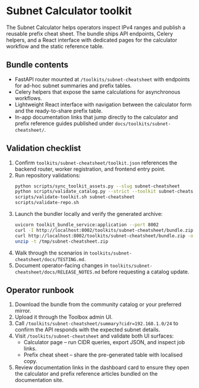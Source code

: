 # Subnet Calculator toolkit

The Subnet Calculator helps operators inspect IPv4 ranges and publish a reusable prefix cheat sheet. The bundle ships API
endpoints, Celery helpers, and a React interface with dedicated pages for the calculator workflow and the static reference table.

## Bundle contents

- FastAPI router mounted at `/toolkits/subnet-cheatsheet` with endpoints for ad-hoc subnet summaries and prefix tables.
- Celery helpers that expose the same calculations for asynchronous workflows.
- Lightweight React interface with navigation between the calculator form and the ready-to-share prefix table.
- In-app documentation links that jump directly to the calculator and prefix reference guides published under
  `docs/toolkits/subnet-cheatsheet/`.

## Validation checklist

1. Confirm `toolkits/subnet-cheatsheet/toolkit.json` references the backend router, worker registration, and frontend entry point.
2. Run repository validations:
   ```bash
   python scripts/sync_toolkit_assets.py --slug subnet-cheatsheet
   python scripts/validate_catalog.py --strict --toolkit subnet-cheatsheet
   scripts/validate-toolkit.sh subnet-cheatsheet
   scripts/validate-repo.sh
   ```
3. Launch the bundler locally and verify the generated archive:
   ```bash
   uvicorn toolkit_bundle_service:application --port 8002
   curl -I http://localhost:8002/toolkits/subnet-cheatsheet/bundle.zip
   curl http://localhost:8002/toolkits/subnet-cheatsheet/bundle.zip -o /tmp/subnet-cheatsheet.zip
   unzip -t /tmp/subnet-cheatsheet.zip
   ```
4. Walk through the scenarios in `toolkits/subnet-cheatsheet/docs/TESTING.md`.
5. Document operator-facing changes in `toolkits/subnet-cheatsheet/docs/RELEASE_NOTES.md` before requesting a catalog update.

## Operator runbook

1. Download the bundle from the community catalog or your preferred mirror.
2. Upload it through the Toolbox admin UI.
3. Call `/toolkits/subnet-cheatsheet/summary?cidr=192.168.1.0/24` to confirm the API responds with the expected subnet details.
4. Visit `/toolkits/subnet-cheatsheet` and validate both UI surfaces:
   - Calculator page – run CIDR queries, export JSON, and inspect job links.
   - Prefix cheat sheet – share the pre-generated table with localised copy.
5. Review documentation links in the dashboard card to ensure they open the calculator and prefix reference articles bundled on
   the documentation site.
